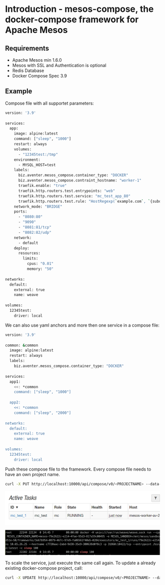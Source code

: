 # Introduction - mesos-compose, the docker-compose framework for Apache Mesos

## Requirements

- Apache Mesos min 1.6.0
- Mesos with SSL and Authentication is optional
- Redis Database
- Docker Compose Spec 3.9

## Example

Compose file with all supportet parameters:

```bash
version: '3.9'

services:
  app:
    image: alpine:latest
    command: ["sleep", "1000"]
    restart: always
    volumes:
      - "12345test:/tmp"
    environment:
      - MYSQL_HOST=test
    labels:
      biz.aventer.mesos_compose.container_type: "DOCKER"
      biz.aventer.mesos_compose.contraint_hostname: "worker-1"
      traefik.enable: "true"
      traefik.http.routers.test.entrypoints: "web"
      traefik.http.routers.test.service: "mc_test_app_80"
      traefik.http.routers.test.rule: "HostRegexp(`example.com`, `{subdomain:[a-z]+}.example.com`)"
    network_mode: "BRIDGE"
    ports:
      - "8080:80"
      - "9090"
      - "8081:81/tcp"
      - "8082:82/udp"
    network:
      - default
    deploy:
      resources:
        limits:
          cpus: "0.01"
          memory: "50"

networks:
  default:
    external: true
    name: weave

volumes:
  12345test:
    driver: local

```

We can also use yaml anchors and more then one service in a compose file:

```bash
version: '3.9'

common: &common
  image: alpine:latest
  restart: always
  labels:
    biz.aventer.mesos_compose.container_type: "DOCKER"

services:
  app1:
    <<: *common
    command: ["sleep", "1000"]

  app2:
    <<: *common
    command: ["sleep", "2000"]

networks:
  default:
    external: true
    name: weave

volumes:
  12345test:
    driver: local

```


Push these compose file to the framework. Every compose file needs to have an
own project name.

```bash
curl -X PUT http://localhost:10000/api/compose/v0/<PROJECTNAME> --data-binary @docs/example/docker-compose.yml
```

![image_2021-11-08-11-33-09](vx_images/image_2021-11-08-11-33-09.png)

![image_2021-11-08-11-33-47](vx_images/image_2021-11-08-11-33-47.png)

To scale the service, just execute the same call again. To update a already existing docker-compose project, call:

```bash
curl -X UPDATE http://localhost:10000/api/compose/v0/<PROJECTNAME> --data-binary @docs/example/docker-compose.yml
```
